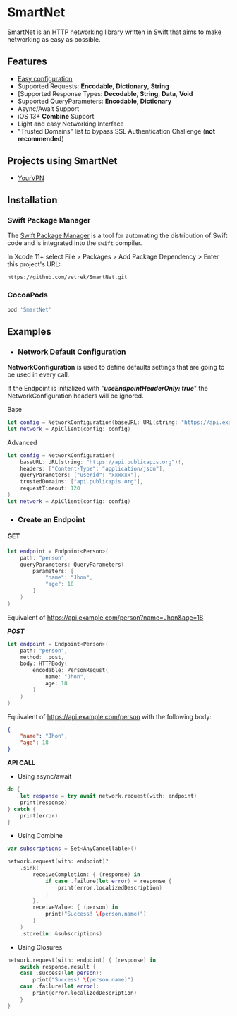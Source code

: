 # SmartNet
SmartNet is an HTTP networking library written in Swift that aims to make networking as easy as possible.

## Features

- [Easy configuration](#network-configuration)
- Supported Requests:  **Encodable**, **Dictionary**, **String**
- [Supported Response Types: **Decodable**, **String**, **Data**, **Void**
- Supported QueryParameters: **Encodable**, **Dictionary**
- Async/Await Support
- iOS 13+ **Combine** Support
- Light and easy Networking Interface
- "Trusted Domains" list to bypass SSL Authentication Challenge (**not recommended**)

## Projects using SmartNet
- [YourVPN](https://yourvpn.world/)

## Installation

### Swift Package Manager
The [Swift Package Manager](https://swift.org/package-manager/) is a tool for automating the distribution of Swift code and is integrated into the `swift` compiler.

In Xcode 11+ select File > Packages > Add Package Dependency > Enter this project's URL:
    
    https://github.com/vetrek/SmartNet.git


### CocoaPods

```ruby
pod 'SmartNet'
```

## Examples

- ### Network Default Configuration

**NetworkConfiguration** is used to define defaults settings that are going to be used in every call. 

If the Endpoint is initialized with "***useEndpointHeaderOnly: true***" the NetworkConfiguration headers will be ignored.

Base
```swift
let config = NetworkConfiguration(baseURL: URL(string: "https://api.example.com")!)
let network = ApiClient(config: config)
```

Advanced
```swift
let config = NetworkConfiguration(
    baseURL: URL(string: "https://api.publicapis.org")!,
    headers: ["Content-Type": "application/json"],
    queryParameters: ["userid": "xxxxxx"],
    trustedDomains: ["api.publicapis.org"],
    requestTimeout: 120
)
let network = ApiClient(config: config)
```

- ### Create an Endpoint

#### GET

```swift
let endpoint = Endpoint<Person>(
    path: "person",
    queryParameters: QueryParameters(
        parameters: [
            "name": "Jhon", 
            "age": 18
        ]
    )
)
```
Equivalent of https://api.example.com/person?name=Jhon&age=18


***POST***
```swift
let endpoint = Endpoint<Person>(
    path: "person",
    method: .post,
    body: HTTPBody(
        encodable: PersonRequst(
            name: "Jhon",
            age: 18
        )
    )
)
```
Equivalent of https://api.example.com/person with the following body:

```json
{
    "name": "Jhon",
    "age": 18
}
```

**API CALL**

- Using async/await

```swift
do {
    let response = try await network.request(with: endpoint)
    print(response)
} catch {
    print(error)
}
```

- Using Combine

```swift
var subscriptions = Set<AnyCancellable>()

network.request(with: endpoint)?
    .sink(
        receiveCompletion: { (response) in
            if case .failure(let error) = response {
                print(error.localizedDescription)
            }
        },
        receiveValue: { (person) in
            print("Success! \(person.name)")
        }
    )
    .store(in: &subscriptions)
```

- Using Closures

```swift
network.request(with: endpoint) { (response) in
    switch response.result {
    case .success(let person):
        print("Success! \(person.name)")
    case .failure(let error):
        print(error.localizedDescription)
    }
}
```
